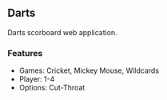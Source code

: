 ## Darts

Darts scorboard web application.

### Features

- Games: Cricket, Mickey Mouse, Wildcards
- Player: 1-4
- Options: Cut-Throat
